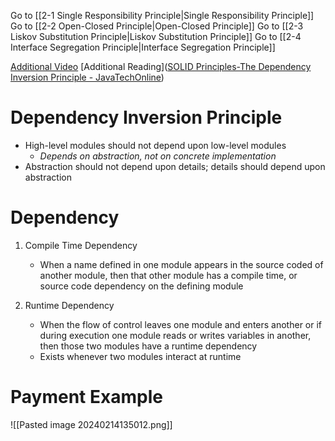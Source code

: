 Go to [[2-1 Single Responsibility Principle|Single Responsibility Principle]]
Go to [[2-2 Open-Closed Principle|Open-Closed Principle]]
Go to [[2-3 Liskov Substitution Principle|Liskov Substitution Principle]]
Go to [[2-4 Interface Segregation Principle|Interface Segregation Principle]]

[Additional Video](https://www.youtube.com/watch?v=_jDNAf3CzeY)
[Additional Reading]([SOLID Principles-The Dependency Inversion Principle - JavaTechOnline](https://javatechonline.com/solid-principles-the-dependency-inversion-principle/))

# Dependency Inversion Principle
- High-level modules should not depend upon low-level modules
	- *Depends on abstraction, not on concrete implementation*
- Abstraction should not depend upon details; details should depend upon abstraction

# Dependency
1. Compile Time Dependency
	- When a name defined in one module appears in the source coded of another module, then that other module has a compile time, or source code dependency on the defining module

2. Runtime Dependency
	- When the flow of control leaves one module and enters another or if during execution one module reads or writes variables in another, then those two modules have a runtime dependency
	- Exists whenever two modules interact at runtime


# Payment Example
![[Pasted image 20240214135012.png]]

